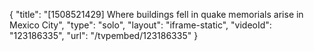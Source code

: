 {
    "title": "[1508521429] Where buildings fell in quake memorials arise in Mexico City",
    "type": "solo",
    "layout": "iframe-static",
    "videoId": "123186335",
    "url": "\/tvpembed\/123186335"
}